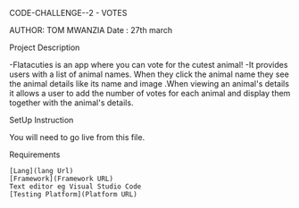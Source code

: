 CODE-CHALLENGE--2 - VOTES 

AUTHOR: TOM MWANZIA Date : 27th march

Project Description

-Flatacuties is an app where you can vote for the cutest animal! -It provides users with a list of animal names. When they click the animal name they see the animal details like its name and image .When viewing an animal's details it allows a user to add the number of votes for each animal and display them together with the animal's details.

SetUp Instruction

You will need to go live from this file.

Requirements

    [Lang](lang Url)
    [Framework](Framework URL)
    Text editor eg Visual Studio Code
    [Testing Platform](Platform URL)
